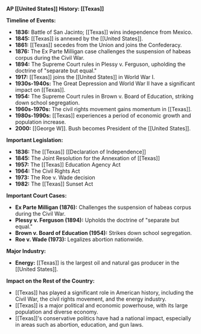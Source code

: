 **AP [[United States]] History: [[Texas]]**

**Timeline of Events:**

* **1836:** Battle of San Jacinto; [[Texas]] wins independence from Mexico.
* **1845:** [[Texas]] is annexed by the [[United States]].
* **1861:** [[Texas]] secedes from the Union and joins the Confederacy.
* **1876:** The Ex Parte Milligan case challenges the suspension of habeas corpus during the Civil War.
* **1894:** The Supreme Court rules in Plessy v. Ferguson, upholding the doctrine of "separate but equal."
* **1917:** [[Texas]] joins the [[United States]] in World War I.
* **1930s-1940s:** The Great Depression and World War II have a significant impact on [[Texas]].
* **1954:** The Supreme Court rules in Brown v. Board of Education, striking down school segregation.
* **1960s-1970s:** The civil rights movement gains momentum in [[Texas]].
* **1980s-1990s:** [[Texas]] experiences a period of economic growth and population increase.
* **2000:** [[George W]]. Bush becomes President of the [[United States]].

**Important Legislation:**

* **1836:** The [[Texas]] [[Declaration of Independence]]
* **1845:** The Joint Resolution for the Annexation of [[Texas]]
* **1957:** The [[Texas]] Education Agency Act
* **1964:** The Civil Rights Act
* **1973:** The Roe v. Wade decision
* **1982:** The [[Texas]] Sunset Act

**Important Court Cases:**

* **Ex Parte Milligan (1876):** Challenges the suspension of habeas corpus during the Civil War.
* **Plessy v. Ferguson (1894):** Upholds the doctrine of "separate but equal."
* **Brown v. Board of Education (1954):** Strikes down school segregation.
* **Roe v. Wade (1973):** Legalizes abortion nationwide.

**Major Industry:**

* **Energy:** [[Texas]] is the largest oil and natural gas producer in the [[United States]].

**Impact on the Rest of the Country:**

* [[Texas]] has played a significant role in American history, including the Civil War, the civil rights movement, and the energy industry.
* [[Texas]] is a major political and economic powerhouse, with its large population and diverse economy.
* [[Texas]]'s conservative politics have had a national impact, especially in areas such as abortion, education, and gun laws.
